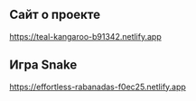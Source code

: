 ## Сайт о проекте
https://teal-kangaroo-b91342.netlify.app
## Игра Snake
https://effortless-rabanadas-f0ec25.netlify.app
